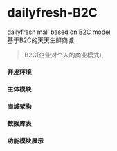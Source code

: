 # dailyfresh-B2C
dailyfresh mall based on B2C model  
基于B2C的天天生鲜商城  
> B2C(企业对个人的商业模式), 


####  开发环境


####  主体模块


####  商城架构



####  数据库表

#### 功能模块展示

